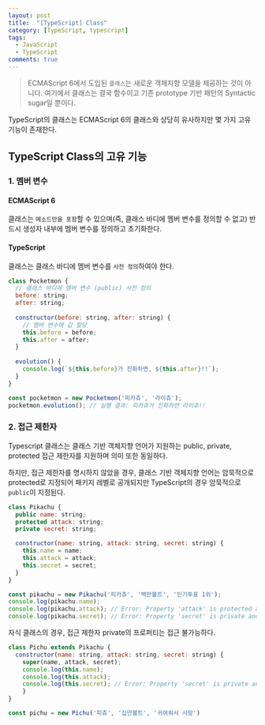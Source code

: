 ```yaml
---
layout: post
title:  "[TypeScript] Class"
category: [TypeScript, typescript]
tags:
  - JavaScript
  - TypeScript
comments: true
---
```


> ECMAScript 6에서 도입된 `클래스`는 새로운 객체지향 모델을 제공하는 것이 아니다. 여기에서 클래스는 결국 함수이고 기존 prototype 기반 패턴의 Syntactic sugar일 뿐이다.
>
TypeScript의 클래스는 ECMAScript 6의 클래스와 상당히 유사하지만 몇 가지 고유 기능이 존재한다.

## TypeScript Class의 고유 기능
### 1. 멤버 변수
#### ECMAScript 6
클래스는 `메소드만을 포함`할 수 있으며(즉, 클래스 바디에 멤버 변수를 정의할 수 없고)  반드시 생성자 내부에 멤버 변수를 정의하고 초기화한다.

#### TypeScript
클래스는 클래스 바디에 멤버 변수를 `사전 정의`하여야 한다.

```javascript
class Pocketmon {
  // 클래스 바디에 멤버 변수 (public) 사전 정의
  before: string;
  after: string;
  
  constructor(before: string, after: string) {
    // 멤버 변수에 값 할당
    this.before = before;
    this.after = after;
  }
  
  evolution() {
    console.log(`${this.before}가 진화하면, ${this.after}!!`);
  }
}

const pocketmon = new Pocketmon('피카츄', '라이츄');
pocketmon.evolution(); // 실행 결과: 피카츄가 진화하면 라이츄!!
```

### 2. 접근 제한자
Typescript 클래스는 클래스 기반 객체지향 언어가 지원하는 public, private, protected 접근 제한자를 지원하며 의미 또한 동일하다.

하지만, 접근 제한자를 명시하지 않았을 경우, 클래스 기반 객체지향 언어는 암묵적으로 protected로 지정되어 패키지 레벨로 공개되지만 TypeScript의 경우 암묵적으로 `public`이 지정된다.

```javascript
class Pikachu {
  public name: string;
  protected attack: string;
  private secret: string;

  constructor(name: string, attack: string, secret: string) {
    this.name = name;
    this.attack = attack;
    this.secret = secret;
  }
}

const pikachu = new Pikachu('피카츄', '백만볼트', '인기투표 1위');
console.log(pikachu.name);
console.log(pikachu.attack); // Error: Property 'attack' is protected and only accessible within class 'Pikachu' and its subclasses.
console.log(pikachu.secret); // Error: Property 'secret' is private and only accessible within class 'Pikachu'.
```

자식 클래스의 경우, 접근 제한자 private의 프로퍼티는 접근 불가능하다.

```javascript
class Pichu extends Pikachu {
  constructor(name: string, attack: string, secret: string) {
    super(name, attack, secret);
    console.log(this.name);
    console.log(this.attack);
    console.log(this.secret); // Error: Property 'secret' is private and only accessible within class 'Pikachu'.
    }
}

const pichu = new Pichu('피츄', '십만볼트', '귀여워서 사망')
```